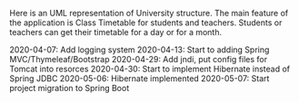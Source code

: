Here is an UML representation of University structure.
The main feature of the application is Class Timetable for students and teachers.
Students or teachers can get their timetable for a day or for a month.

2020-04-07: Add logging system
2020-04-13: Start to adding Spring MVC/Thymeleaf/Bootstrap
2020-04-29: Add jndi, put config files for Tomcat into resorces
2020-04-30: Start to implement Hibernate instead of Spring JDBC
2020-05-06: Hibernate implemented
2020-05-07: Start project migration to Spring Boot
